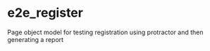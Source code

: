 # e2e_register
Page object model for testing registration using protractor and then generating a  report
